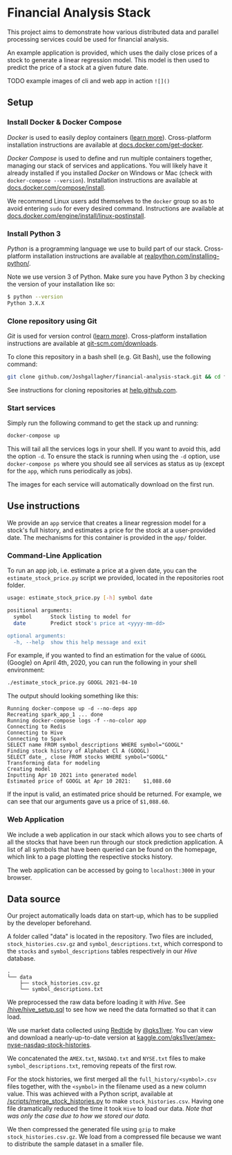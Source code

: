 # Financial Analysis Stack
This project aims to demonstrate how various distributed data and parallel processing services could be used for financial analysis.

An example application is provided, which uses the daily close prices of a stock to generate a linear regression model. This model is then used to predict the price of a stock at a given future date.

TODO example images of cli and web app in action `![]()`

## Setup
### Install Docker & Docker Compose
*Docker* is used to easily deploy containers ([learn more](https://docs.docker.com/get-started/#docker-concepts)). Cross-platform installation instructions are available at [docs.docker.com/get-docker](https://docs.docker.com/get-docker/).

*Docker Compose* is used to define and run multiple containers together, managing our stack of services and applications. You will likely have it already installed if you installed *Docker* on Windows or Mac (check with `docker-compose --version`). Installation instructions are available at [docs.docker.com/compose/install](https://docs.docker.com/compose/install/). 

We recommend Linux users add themselves to the `docker` group so as to avoid entering `sudo` for every desired command. Instructions are available at [docs.docker.com/engine/install/linux-postinstall](https://docs.docker.com/engine/install/linux-postinstall/#manage-docker-as-a-non-root-user).

### Install Python 3
*Python* is a programming language we use to build part of our stack. Cross-platform installation instructions are available at [realpython.com/installing-python/](https://realpython.com/installing-python/).

Note we use version 3 of Python. Make sure you have Python 3 by checking the version of your installation like so:
```bash
$ python --version
Python 3.X.X
```

### Clone repository using Git
*Git* is used for version control ([learn more](https://www.atlassian.com/git/tutorials/what-is-version-control)). Cross-platform installation instructions are available at [git-scm.com/downloads](https://git-scm.com/downloads).

To clone this repository in a bash shell (e.g. Git Bash), use the following command:
```bash
git clone github.com/Joshgallagher/financial-analysis-stack.git && cd financial-analysis-stack
```

See instructions for cloning repositories at [help.github.com](https://help.github.com/en/github/creating-cloning-and-archiving-repositories/cloning-a-repository).

### Start services
Simply run the following command to get the stack up and running:
```bash
docker-compose up
```

This will tail all the services logs in your shell. If you want to avoid this,  add the option `-d`. To ensure the stack is running when using the `-d` option, use `docker-compose ps` where you should see all services as status as `Up` (except for the `app`, which runs periodically as jobs).

The images for each service will automatically download on the first run.

## Use instructions
We provide an `app` service that creates a linear regression model for a stock's full history, and estimates a price for the stock at a user-provided date. The mechanisms for this container is provided in the `app/` folder.

### Command-Line Application
To run an app job, i.e. estimate a price at a given date, you can the `estimate_stock_price.py` script we provided, located in the repositories root folder.
```bash
usage: estimate_stock_price.py [-h] symbol date

positional arguments:
  symbol      Stock listing to model for
  date        Predict stock's price at <yyyy-mm-dd>

optional arguments:
  -h, --help  show this help message and exit
```

For example, if you wanted to find an estimation for the value of `GOOGL` (Google) on April 4th, 2020, you can run the following in your shell environment:
```bash
./estimate_stock_price.py GOOGL 2021-04-10
```

The output should looking something like this:
```
Running docker-compose up -d --no-deps app
Recreating spark_app_1 ... done
Running docker-compose logs -f --no-color app
Connecting to Redis
Connecting to Hive
Connecting to Spark
SELECT name FROM symbol_descriptions WHERE symbol="GOOGL"
Finding stock history of Alphabet Cl A (GOOGL)
SELECT date_, close FROM stocks WHERE symbol="GOOGL"
Transforming data for modeling
Creating model
Inputting Apr 10 2021 into generated model
Estimated price of GOOGL at Apr 10 2021:	$1,088.60
```

If the input is valid, an estimated price should be returned. For example, we can see that our arguments gave us a price of `$1,088.60`.

### Web Application
We include a web application in our stack which allows you to see charts of all the stocks that have been run through our stock prediction application. A list of all symbols that have been queried can be found on the homepage, which link to a page plotting the respective stocks history.

The web application can be accessed by going to `localhost:3000` in your browser.

## Data source
Our project automatically loads data on start-up, which has to be supplied by the developer beforehand. 

A folder called "data" is located in the repository. Two files are included, `stock_histories.csv.gz` and `symbol_descriptions.txt`, which correspond to the `stocks` and `symbol_descriptions` tables respectively in our *Hive* database.
```
.
└── data
    ├── stock_histories.csv.gz
    └── symbol_descriptions.txt
```

We preprocessed the raw data before loading it with *Hive*. See [/hive/hive_setup.sql](/hive/hive_setup.sql) to see how we need the data formatted so that it can load.

We use market data collected using [Redtide](https://github.com/qks1lver/redtide) by [@qks1lver](https://github.com/qks1lver). You can view and download a nearly-up-to-date version at [kaggle.com/qks1lver/amex-nyse-nasdaq-stock-histories](https://www.kaggle.com/qks1lver/amex-nyse-nasdaq-stock-histories).

We concatenated the `AMEX.txt`, `NASDAQ.txt` and `NYSE.txt` files to make `symbol_descriptions.txt`, removing repeats of the first row.

For the stock histories, we first merged all the `full_history/<symbol>.csv` files together, with the `<symbol>` in the filename used as a new column value. This was achieved with a Python script, available at [/scripts/merge_stock_histories.py](/scripts/merge_stock_histories.py) to make `stock_histories.csv`. Having one file dramatically reduced the time it took `Hive` to load our data. *Note that was only the case due to how we stored our data.*

We then compressed the generated file using `gzip` to make `stock_histories.csv.gz`. We load from a compressed file because we want to distribute the sample dataset in a smaller file.
